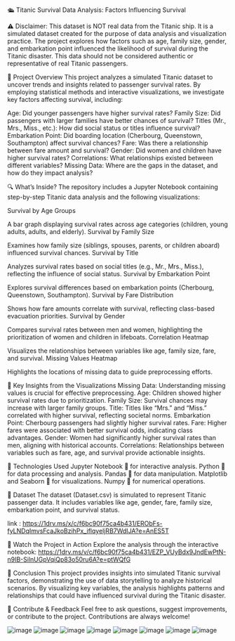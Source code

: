 🛳️ Titanic Survival Data Analysis: Factors Influencing Survival


⚠️ Disclaimer:
This dataset is NOT real data from the Titanic ship. It is a simulated dataset created for the purpose of data analysis and visualization practice. The project explores how factors such as age, family size, gender, and embarkation point influenced the likelihood of survival during the Titanic disaster. This data should not be considered authentic or representative of real Titanic passengers.

🚀 Project Overview
This project analyzes a simulated Titanic dataset to uncover trends and insights related to passenger survival rates. By employing statistical methods and interactive visualizations, we investigate key factors affecting survival, including:

Age: Did younger passengers have higher survival rates?
Family Size: Did passengers with larger families have better chances of survival?
Titles (Mr., Mrs., Miss., etc.): How did social status or titles influence survival?
Embarkation Point: Did boarding location (Cherbourg, Queenstown, Southampton) affect survival chances?
Fare: Was there a relationship between fare amount and survival?
Gender: Did women and children have higher survival rates?
Correlations: What relationships existed between different variables?
Missing Data: Where are the gaps in the dataset, and how do they impact analysis?

🔍 What’s Inside?
The repository includes a Jupyter Notebook containing step-by-step Titanic data analysis and the following visualizations:

Survival by Age Groups

A bar graph displaying survival rates across age categories (children, young adults, adults, and elderly).
Survival by Family Size

Examines how family size (siblings, spouses, parents, or children aboard) influenced survival chances.
Survival by Title

Analyzes survival rates based on social titles (e.g., Mr., Mrs., Miss.), reflecting the influence of social status.
Survival by Embarkation Point

Explores survival differences based on embarkation points (Cherbourg, Queenstown, Southampton).
Survival by Fare Distribution

Shows how fare amounts correlate with survival, reflecting class-based evacuation priorities.
Survival by Gender

Compares survival rates between men and women, highlighting the prioritization of women and children in lifeboats.
Correlation Heatmap

Visualizes the relationships between variables like age, family size, fare, and survival.
Missing Values Heatmap

Highlights the locations of missing data to guide preprocessing efforts.

🌟 Key Insights from the Visualizations
Missing Data: Understanding missing values is crucial for effective preprocessing.
Age: Children showed higher survival rates due to prioritization.
Family Size: Survival chances may increase with larger family groups.
Title: Titles like “Mrs.” and “Miss.” correlated with higher survival, reflecting societal norms.
Embarkation Point: Cherbourg passengers had slightly higher survival rates.
Fare: Higher fares were associated with better survival odds, indicating class advantages.
Gender: Women had significantly higher survival rates than men, aligning with historical accounts.
Correlations: Relationships between variables such as fare, age, and survival provide actionable insights.

🧩 Technologies Used
Jupyter Notebook 📓 for interactive analysis.
Python 🐍 for data processing and analysis.
Pandas 🐼 for data manipulation.
Matplotlib and Seaborn 🎨 for visualizations.
Numpy 🔢 for numerical operations.

📁 Dataset
The dataset (Dataset.csv) is simulated to represent Titanic passenger data. It includes variables like age, gender, fare, family size, embarkation point, and survival status.

link : https://1drv.ms/x/c/f6bc90f75ca4b431/ERObFs-fyLNDqImvsFcaJkoBzihPx_iflqyeljRB7WdIJA?e=AnES5T

🎥 Watch the Project in Action
Explore the analysis through the interactive notebook:
https://1drv.ms/v/c/f6bc90f75ca4b431/EZP_VUyBdx9JndEwPtN-n9IB-SilnUGpVqiQp83o50ru6A?e=ptWQfG

🚀 Conclusion
This project provides insights into simulated Titanic survival factors, demonstrating the use of data storytelling to analyze historical scenarios. By visualizing key variables, the analysis highlights patterns and relationships that could have influenced survival during the Titanic disaster.

💬 Contribute & Feedback
Feel free to ask questions, suggest improvements, or contribute to the project. Contributions are always welcome!

![image](https://github.com/user-attachments/assets/826b2fc0-8b1d-4759-bc15-d0339d86118c)
![image](https://github.com/user-attachments/assets/3ab27737-6323-45bc-9917-c19af8b26746)
![image](https://github.com/user-attachments/assets/0ee7b7f5-dbe0-4fa9-bb90-4549459c11d7)
![image](https://github.com/user-attachments/assets/7ef5c818-014f-48f4-8d57-91fe923db335)
![image](https://github.com/user-attachments/assets/c76fbe0e-8628-4036-961c-04373b388144)
![image](https://github.com/user-attachments/assets/7791ba95-6a42-4912-94b9-2deb58814820)
![image](https://github.com/user-attachments/assets/e8357973-0335-46df-9683-038eb8f187c5)
![image](https://github.com/user-attachments/assets/6a4b1239-ba2a-47b7-b4cf-b5349a1bc80e)

    
